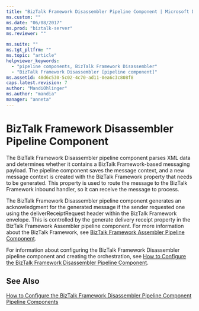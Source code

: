 ```yaml
---
title: "BizTalk Framework Disassembler Pipeline Component | Microsoft Docs"
ms.custom: ""
ms.date: "06/08/2017"
ms.prod: "biztalk-server"
ms.reviewer: ""

ms.suite: ""
ms.tgt_pltfrm: ""
ms.topic: "article"
helpviewer_keywords: 
  - "pipeline components, BizTalk Framework Disassembler"
  - "BizTalk Framework Disassembler [pipeline component]"
ms.assetid: 48d6c530-5c02-4c70-ad11-0ea6c3c808f8
caps.latest.revision: 7
author: "MandiOhlinger"
ms.author: "mandia"
manager: "anneta"
---
```

# BizTalk Framework Disassembler Pipeline Component
The BizTalk Framework Disassembler pipeline component parses XML data and determines whether it contains a BizTalk Framework-based messaging payload. The pipeline component saves the message context, and a new message context is created with the BizTalk Framework property that needs to be generated. This property is used to route the message to the BizTalk Framework inbound handler, so it can receive the message to process.  
  
 The BizTalk Framework Disassembler pipeline component generates an acknowledgment for the generated message if the sender requested one using the deliverReceiptRequest header within the BizTalk Framework envelope. This is controlled by the generate delivery receipt property in the BizTalk Framework Assembler pipeline component. For more information about the BizTalk Framework, see [BizTalk Framework Assembler Pipeline Component](../core/biztalk-framework-assembler-pipeline-component.md).  
  
 For information about configuring the BizTalk Framework Disassembler pipeline component and creating the orchestration, see [How to Configure the BizTalk Framework Disassembler Pipeline Component](../core/how-to-configure-the-biztalk-framework-disassembler-pipeline-component.md).  
  
## See Also  
 [How to Configure the BizTalk Framework Disassembler Pipeline Component](../core/how-to-configure-the-biztalk-framework-disassembler-pipeline-component.md)   
 [Pipeline Components](../core/pipeline-components.md)